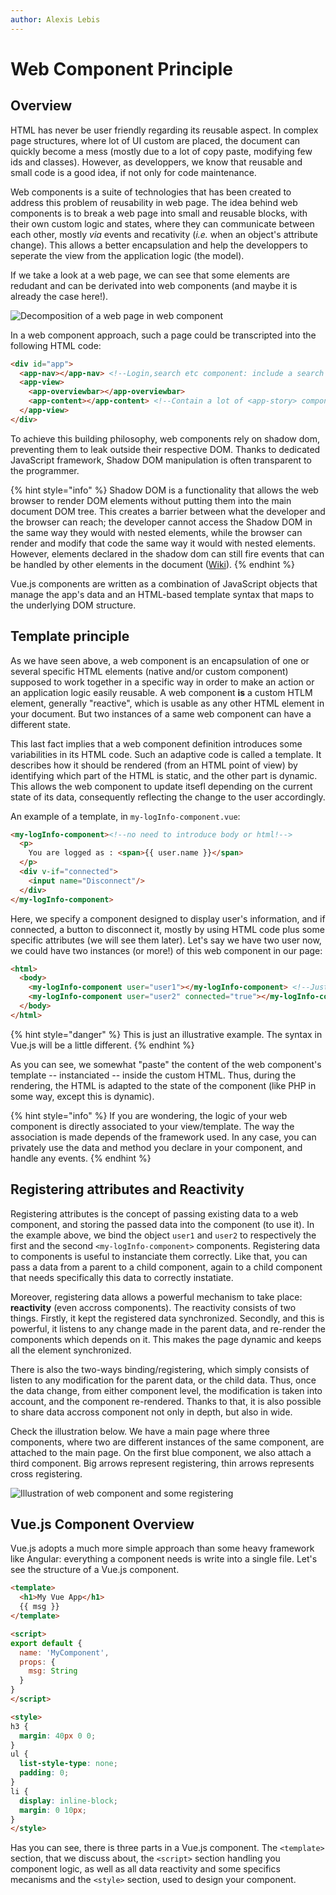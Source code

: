 ```yaml
---
author: Alexis Lebis
---
```

# Web Component Principle

## Overview
HTML has never be user friendly regarding its reusable aspect. In complex page structures, where lot of UI custom are placed, the document can quickly become a mess (mostly due to a lot of copy paste, modifying few ids and classes). However, as developpers, we know that reusable and small code is a good idea, if not only for code maintenance.

Web components is a suite of technologies that has been created to address this problem of reusability in web page. The idea behind web components is to break a web page into small and reusable blocks, with their own custom logic and states, where they can communicate between each other, mostly *via* events and recativity (*i.e.* when an object's attribute change). This allows a better encapsulation and help the developpers to seperate the view from the application logic (the model).

If we take a look at a web page, we can see that some elements are redudant and can be derivated into web components (and maybe it is already the case here!).

![Decomposition of a web page in web component](resources/tmpComponentExplain.png)

In a web component approach, such a page could be transcripted into the following HTML code:
```html
<div id="app">
  <app-nav></app-nav> <!--Login,search etc component: include a search component, a login component-->
  <app-view>
    <app-overviewbar></app-overviewbar>
    <app-content></app-content> <!--Contain a lot of <app-story> components-->
  </app-view>
</div>
```
To achieve this building philosophy, web components rely on shadow dom, preventing them to leak outside their respective DOM. Thanks to dedicated JavaScript framework, Shadow DOM manipulation is often transparent to the programmer.

{% hint style="info" %}
Shadow DOM is a functionality that allows the web browser to render DOM elements without putting them into the main document DOM tree. This creates a barrier between what the developer and the browser can reach; the developer cannot access the Shadow DOM in the same way they would with nested elements, while the browser can render and modify that code the same way it would with nested elements. However, elements declared in the shadow dom can still fire events that can be handled by other elements in the document ([Wiki](https://en.wikipedia.org/wiki/Web_Components#Shadow_DOM)).
{% endhint %}

Vue.js components are written as a combination of JavaScript objects that manage the app's data and an HTML-based template syntax that maps to the underlying DOM structure.  

## Template principle
As we have seen above, a web component is an encapsulation of one or several specific HTML elements (native and/or custom component) supposed to work together in a specific way in order to make an action or an application logic easily reusable. A web component **is** a custom HTLM element, generally "reactive", which is usable as any other HTML element in your document. But two instances of a same web component can have a different state.

This last fact implies that a web component definition introduces some variabilities in its HTML code. Such an adaptive code is called a template. It describes how it should be rendered (from an HTML point of view) by identifying which part of the HTML is static, and the other part is dynamic. This allows the web component to update itsefl depending on the current state of its data, consequently reflecting the change to the user accordingly.

An example of a template, in `my-logInfo-component.vue`:
```html
<my-logInfo-component><!--no need to introduce body or html!-->
  <p>
    You are logged as : <span>{{ user.name }}</span>
  </p>
  <div v-if="connected">
    <input name="Disconnect"/>
  </div>
</my-logInfo-component>
```
Here, we specify a component designed to display user's information, and if connected, a button to disconnect it, mostly by using HTML code plus some specific attributes (we will see them later). Let's say we have two user now, we could have two instances (or more!) of this web component in our page:

```html
<html>
  <body>
    <my-logInfo-component user="user1"></my-logInfo-component> <!--Just displaying You are logged as : Alexis Lebis -->
    <my-logInfo-component user="user2" connected="true"></my-logInfo-component> <!--Display : You are logged as : Luc Fabresse  **AND** the Disconnect button-->
  </body>
</html>
```
{% hint style="danger" %}
This is just an illustrative example. The syntax in Vue.js will be a little different.
{% endhint %}

As you can see, we somewhat "paste" the content of the web component's template -- instanciated -- inside the custom HTML. Thus, during the rendering, the HTML is adapted to the state of the component (like PHP in some way, except this is dynamic).

{% hint style="info" %}
If you are wondering, the logic of your web component is directly associated to your view/template. The way the association is made depends of the framework used. In any case, you can privately use the data and method you declare in your component, and handle any events.
{% endhint %}

## Registering attributes and Reactivity
Registering attributes is the concept of passing existing data to a web component, and storing the passed data into the component (to use it). In the example above, we bind the object `user1` and `user2` to respectively the first and the second `<my-logInfo-component>` components. Registering data to components is useful to instanciate them correctly. Like that, you can pass a data from a parent to a child component, again to a child component that needs specifically this data to correctly instatiate.

Moreover, registering data allows a powerful mechanism to take place: **reactivity** (even accross components). The reactivity consists of two things. Firstly, it kept the registered data synchronized. Secondly, and this is powerful, it listens to any change made in the parent data, and re-render the components which depends on it. This makes the page dynamic and keeps all the element synchronized. 

There is also the two-ways binding/registering, which simply consists of listen to any modification for the parent data, or the child data. Thus, once the data change, from either component level, the modification is taken into account, and the component re-rendered. Thanks to that, it is also possible to share data accross component not only in depth, but also in wide.

Check the illustration below. We have a main page where three components, where two are different instances of the same component, are attached to the main page. On the first blue component, we also attach a third component. Big arrows represent registering, thin arrows represents cross registering.

![Illustration of web component and some registering](resources/webcomp_example.svg)

## Vue.js Component Overview
Vue.js adopts a much more simple approach than some heavy framework like Angular: everything a component needs is write into a single file. Let's see the structure of a Vue.js component.

```html
<template>
  <h1>My Vue App</h1>
  {{ msg }}
</template>

<script>
export default {
  name: 'MyComponent',
  props: {
    msg: String
  }
}
</script>

<style>
h3 {
  margin: 40px 0 0;
}
ul {
  list-style-type: none;
  padding: 0;
}
li {
  display: inline-block;
  margin: 0 10px;
}
</style>
```
Has you can see, there is three parts in a Vue.js component. The `<template>` section, that we discuss about, the `<script>` section handling you component logic, as well as all data reactivity and some specifics mecanisms and the `<style>` section, used to design your component.

